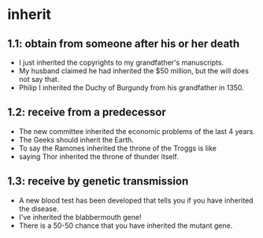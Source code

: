 # inherit
## 1.1: obtain from someone after his or her death

  *  I just inherited the copyrights to my grandfather's manuscripts.
  *  My husband claimed he had inherited the $50 million, but the will does not say that.
  *  Philip I inherited the Duchy of Burgundy from his grandfather in 1350.

## 1.2: receive from a predecessor

  *  The new committee inherited the economic problems of the last 4 years.
  *  The Geeks should inherit the Earth.
  *  To say the Ramones inherited the throne of the Troggs is like
  *  saying Thor inherited the throne of thunder itself.

## 1.3: receive by genetic transmission

  *  A new blood test has been developed that tells you if you have inherited the disease.
  *  I've inherited the blabbermouth gene!
  *  There is a 50-50 chance that you have inherited the mutant gene.
